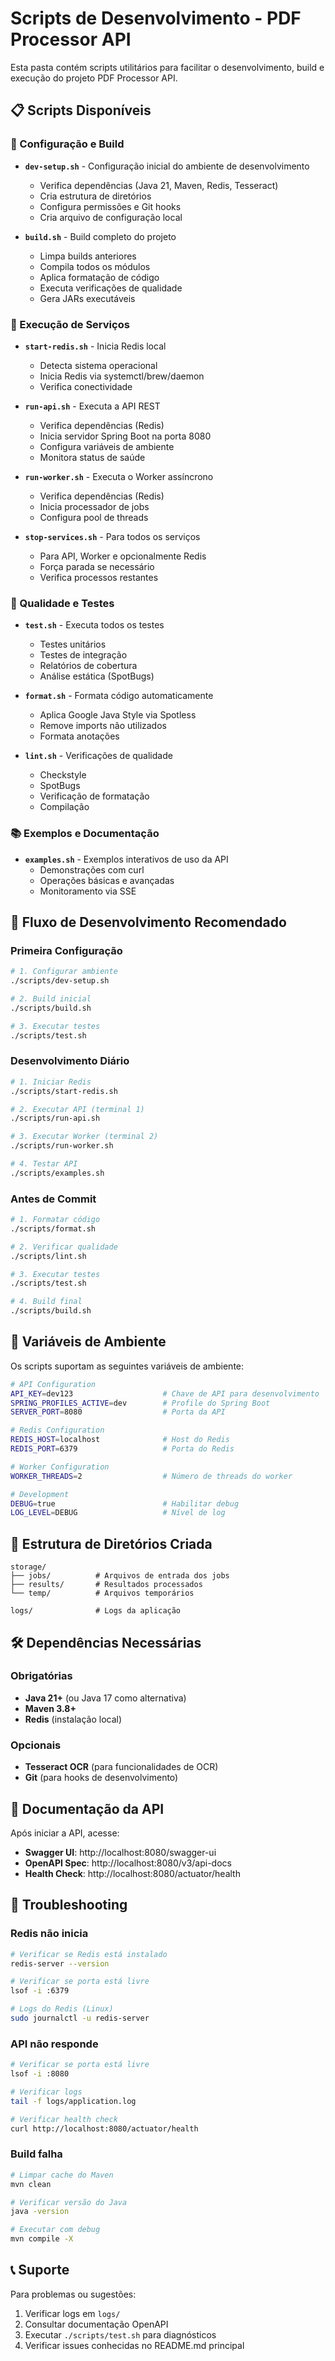 # Scripts de Desenvolvimento - PDF Processor API

Esta pasta contém scripts utilitários para facilitar o desenvolvimento, build e execução do projeto PDF Processor API.

## 📋 Scripts Disponíveis

### 🔧 Configuração e Build

- **`dev-setup.sh`** - Configuração inicial do ambiente de desenvolvimento
  - Verifica dependências (Java 21, Maven, Redis, Tesseract)
  - Cria estrutura de diretórios
  - Configura permissões e Git hooks
  - Cria arquivo de configuração local

- **`build.sh`** - Build completo do projeto
  - Limpa builds anteriores
  - Compila todos os módulos
  - Aplica formatação de código
  - Executa verificações de qualidade
  - Gera JARs executáveis

### 🚀 Execução de Serviços

- **`start-redis.sh`** - Inicia Redis local
  - Detecta sistema operacional
  - Inicia Redis via systemctl/brew/daemon
  - Verifica conectividade

- **`run-api.sh`** - Executa a API REST
  - Verifica dependências (Redis)
  - Inicia servidor Spring Boot na porta 8080
  - Configura variáveis de ambiente
  - Monitora status de saúde

- **`run-worker.sh`** - Executa o Worker assíncrono
  - Verifica dependências (Redis)
  - Inicia processador de jobs
  - Configura pool de threads

- **`stop-services.sh`** - Para todos os serviços
  - Para API, Worker e opcionalmente Redis
  - Força parada se necessário
  - Verifica processos restantes

### 🧪 Qualidade e Testes

- **`test.sh`** - Executa todos os testes
  - Testes unitários
  - Testes de integração
  - Relatórios de cobertura
  - Análise estática (SpotBugs)

- **`format.sh`** - Formata código automaticamente
  - Aplica Google Java Style via Spotless
  - Remove imports não utilizados
  - Formata anotações

- **`lint.sh`** - Verificações de qualidade
  - Checkstyle
  - SpotBugs
  - Verificação de formatação
  - Compilação

### 📚 Exemplos e Documentação

- **`examples.sh`** - Exemplos interativos de uso da API
  - Demonstrações com curl
  - Operações básicas e avançadas
  - Monitoramento via SSE

## 🚀 Fluxo de Desenvolvimento Recomendado

### Primeira Configuração
```bash
# 1. Configurar ambiente
./scripts/dev-setup.sh

# 2. Build inicial
./scripts/build.sh

# 3. Executar testes
./scripts/test.sh
```

### Desenvolvimento Diário
```bash
# 1. Iniciar Redis
./scripts/start-redis.sh

# 2. Executar API (terminal 1)
./scripts/run-api.sh

# 3. Executar Worker (terminal 2)
./scripts/run-worker.sh

# 4. Testar API
./scripts/examples.sh
```

### Antes de Commit
```bash
# 1. Formatar código
./scripts/format.sh

# 2. Verificar qualidade
./scripts/lint.sh

# 3. Executar testes
./scripts/test.sh

# 4. Build final
./scripts/build.sh
```

## 🔧 Variáveis de Ambiente

Os scripts suportam as seguintes variáveis de ambiente:

```bash
# API Configuration
API_KEY=dev123                    # Chave de API para desenvolvimento
SPRING_PROFILES_ACTIVE=dev        # Profile do Spring Boot
SERVER_PORT=8080                  # Porta da API

# Redis Configuration
REDIS_HOST=localhost              # Host do Redis
REDIS_PORT=6379                   # Porta do Redis

# Worker Configuration
WORKER_THREADS=2                  # Número de threads do worker

# Development
DEBUG=true                        # Habilitar debug
LOG_LEVEL=DEBUG                   # Nível de log
```

## 📁 Estrutura de Diretórios Criada

```
storage/
├── jobs/          # Arquivos de entrada dos jobs
├── results/       # Resultados processados
└── temp/          # Arquivos temporários

logs/              # Logs da aplicação
```

## 🛠️ Dependências Necessárias

### Obrigatórias
- **Java 21+** (ou Java 17 como alternativa)
- **Maven 3.8+**
- **Redis** (instalação local)

### Opcionais
- **Tesseract OCR** (para funcionalidades de OCR)
- **Git** (para hooks de desenvolvimento)

## 📖 Documentação da API

Após iniciar a API, acesse:
- **Swagger UI**: http://localhost:8080/swagger-ui
- **OpenAPI Spec**: http://localhost:8080/v3/api-docs
- **Health Check**: http://localhost:8080/actuator/health

## 🐛 Troubleshooting

### Redis não inicia
```bash
# Verificar se Redis está instalado
redis-server --version

# Verificar se porta está livre
lsof -i :6379

# Logs do Redis (Linux)
sudo journalctl -u redis-server
```

### API não responde
```bash
# Verificar se porta está livre
lsof -i :8080

# Verificar logs
tail -f logs/application.log

# Verificar health check
curl http://localhost:8080/actuator/health
```

### Build falha
```bash
# Limpar cache do Maven
mvn clean

# Verificar versão do Java
java -version

# Executar com debug
mvn compile -X
```

## 📞 Suporte

Para problemas ou sugestões:
1. Verificar logs em `logs/`
2. Consultar documentação OpenAPI
3. Executar `./scripts/test.sh` para diagnósticos
4. Verificar issues conhecidas no README.md principal
